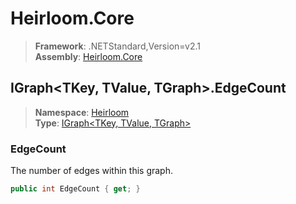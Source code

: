 # Heirloom.Core

> **Framework**: .NETStandard,Version=v2.1  
> **Assembly**: [Heirloom.Core][0]  

## IGraph\<TKey, TValue, TGraph>.EdgeCount

> **Namespace**: [Heirloom][0]  
> **Type**: [IGraph\<TKey, TValue, TGraph>][1]  

### EdgeCount

The number of edges within this graph.

```cs
public int EdgeCount { get; }
```

[0]: ../../../Heirloom.Core.md
[1]: ../IGraph[TKey,TValue,TGraph].md
